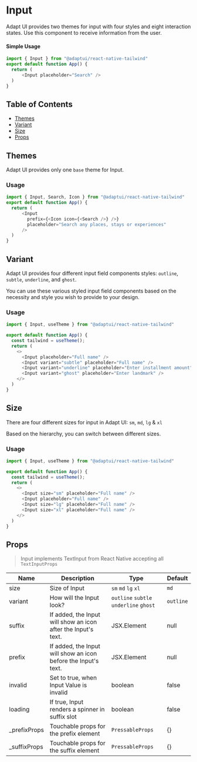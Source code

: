 # Input

Adapt UI provides two themes for input with four styles and eight interaction
states. Use this component to receive information from the user.

#### Simple Usage

```js
import { Input } from "@adaptui/react-native-tailwind"
export default function App() {
  return (
      <Input placeholder="Search" />
  )
}
```

## Table of Contents

- [Themes](#themes)
- [Variant](#variant)
- [Size](#size)
- [Props](#props)

## Themes

Adapt UI provides only one `base` theme for Input.

### Usage

```js
import { Input, Search, Icon } from "@adaptui/react-native-tailwind"
export default function App() {
  return (
      <Input
        prefix={<Icon icon={<Search />} />}
        placeholder="Search any places, stays or experiences"
      />
  )
}

```

## Variant

Adapt UI provides four different input field components styles: `outline`,
`subtle`, `underline`, and `ghost`.

You can use these various styled input field components based on the necessity
and style you wish to provide to your design.

### Usage

```js
import { Input, useTheme } from "@adaptui/react-native-tailwind"

export default function App() {
  const tailwind = useTheme();
  return (
    <>
      <Input placeholder="Full name" />
      <Input variant="subtle" placeholder="Full name" />
      <Input variant="underline" placeholder="Enter installment amount" />
      <Input variant="ghost" placeholder="Enter landmark" />
    </>
  )
}

```

## Size

There are four different sizes for input in Adapt UI: `sm`, `md`, `lg` & `xl`

Based on the hierarchy, you can switch between different sizes.

### Usage

```js
import { Input, useTheme } from "@adaptui/react-native-tailwind"

export default function App() {
  const tailwind = useTheme();
  return (
    <>
      <Input size="sm" placeholder="Full name" />
      <Input placeholder="Full name" />
      <Input size="lg" placeholder="Full name" />
      <Input size="xl" placeholder="Full name" />
    </>
  )
}

```

## Props

> Input implements TextInput from React Native accepting all `TextInputProps`

| Name          | Description                                                    | Type                                   | Default   |
| ------------- | -------------------------------------------------------------- | -------------------------------------- | --------- |
| size          | Size of Input                                                  | `sm` `md` `lg` `xl`                    | `md`      |
| variant       | How will the Input look?                                       | `outline` `subtle` `underline` `ghost` | `outline` |
| suffix        | If added, the Input will show an icon after the Input's text.  | JSX.Element                            | null      |
| prefix        | If added, the Input will show an icon before the Input's text. | JSX.Element                            | null      |
| invalid       | Set to true, when Input Value is invalid                       | boolean                                | false     |
| loading       | If true, Input renders a spinner in suffix slot                | boolean                                | false     |
| \_prefixProps | Touchable props for the prefix element                         | `PressableProps`                       | {}        |
| \_suffixProps | Touchable props for the suffix element                         | `PressableProps`                       | {}        |

